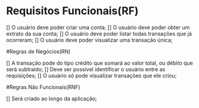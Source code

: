 
# Requisitos Funcionais(RF)

[] O usuário deve poder criar uma conta;
[] O usuário deve poder obter um extrato da sua conta;
[] O usuário deve poder listar todas transações que já ocorreram;
[] O usuário deve poder visualizar uma transação única;

#Regras de Negócios(RN)

[] A transação pode do tipo crédito que somará ao valor total, ou débito que será subtraído;
[] Deve ser possível identificar o usuário entre as requisições;
[] O usuário só pode visualizar transações que ele criou;

#Regras Não Funcionais(RNF)

[] Será criado ao longo da aplicação;